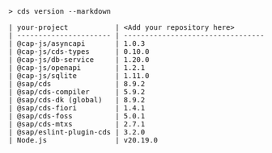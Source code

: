 <!-- this file is automatically generated and updated by a github action -->
<pre class="log">
> cds version --markdown

| your-project           | &lt;Add your repository here&gt;              |
| ---------------------- | --------------------------------------- |
| @cap-js/asyncapi       | 1.0.3                                   |
| @cap-js/cds-types      | 0.10.0                                  |
| @cap-js/db-service     | 1.20.0                                  |
| @cap-js/openapi        | 1.2.1                                   |
| @cap-js/sqlite         | 1.11.0                                  |
| @sap/cds               | 8.9.2                                   |
| @sap/cds-compiler      | 5.9.2                                   |
| @sap/cds-dk (global)   | 8.9.2                                   |
| @sap/cds-fiori         | 1.4.1                                   |
| @sap/cds-foss          | 5.0.1                                   |
| @sap/cds-mtxs          | 2.7.1                                   |
| @sap/eslint-plugin-cds | 3.2.0                                   |
| Node.js                | v20.19.0                                |
</pre>
